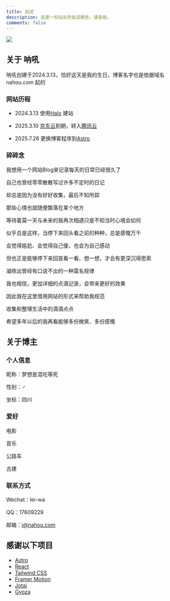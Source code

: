 ```yaml
---
title: 自述
description: 这是一份站长的自述报告，请查收。
comments: false
---
```


![](https://tc.z.wiki/autoupload/f/ep5yge1t_1NOTKAFsP5-RQ/20250726/1Izd/1920X716/wall.webp)

## 关于 呐吼

呐吼创建于2024.3.13，恰好这天是我的生日，博客名字也是依据域名 nahou.com 起的

### 网站历程

- 2024.3.13 使用[Halo](https://www.halo.run/) 建站

- 2025.3.10 [京东云](https://www.jdcloud.com/)到期，转入[腾讯云](https://cloud.tencent.com/)

- 2025.7.26 更换博客程序到[Astro](https://astro.build/)

### 碎碎念

我想用一个网站Blog来记录每天的日常已经很久了

自己也曾经零零散散写过许多不定时的日记

却总是因为没有好好收集，最后不知所踪

那些心情也就随便飘落在某个地方

等待着莫一天与未来的我再次相遇只是不知当时心境会如何

似乎总是这样，当停下来回头看之前的种种，总是感慨万千

会觉得尴尬、会觉得自己傻、也会为自己感动

但也正是能够停下来回首看一看、想一想，才会有更深沉得思索

凝练出曾经有口说不出的一种莫名规律

我也相信，更加详细的点滴记录，会带来更好的效果

因此我在这里借用网站的形式来帮助我规范

收集和整理生活中的滴滴点点

希望多年以后的我再看能够多份微笑、多份感慨

## 关于博主

### 个人信息

昵称：梦想是混吃等死

性别：♂

坐标：四川

### 爱好

电影

音乐

公路车

古建

### 联系方式

Wechat：lei-wa

QQ：17609229

邮箱：i@nahou.com

## 感谢以下项目

- [Astro](https://astro.build/)
- [React](https://reactjs.org/)
- [Tailwind CSS](https://tailwindcss.com/)
- [Framer Motion](https://www.framer.com/motion/)
- [Jotai](https://jotai.org/)
- [Gyoza](https://github.com/lxchapu/astro-gyoza)